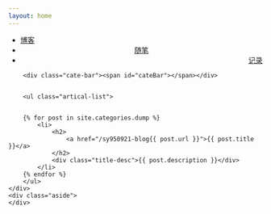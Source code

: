 ```yaml
---
layout: home
---
```


<div class="index-content dump">
    <div class="section">
        <ul class="artical-cate">
            <li><a href="/sy950921-blog/"><span>博客</span></a></li>
            <li class="on" style="text-align:center"><a href="/sy950921-blog/dump"><span>随笔</span></a></li>
            <li style="text-align:right"><a href="/sy950921-blog/project"><span>记录</span></a></li>
        </ul>


      
        
        <div class="cate-bar"><span id="cateBar"></span></div>
    

        <ul class="artical-list">
        
        
        {% for post in site.categories.dump %}
            <li>
                <h2>
                    <a href="/sy950921-blog{{ post.url }}">{{ post.title }}</a>
                </h2>
                <div class="title-desc">{{ post.description }}</div>
            </li>
        {% endfor %} 
        </ul>
    </div>
    <div class="aside">
    </div>
</div>
